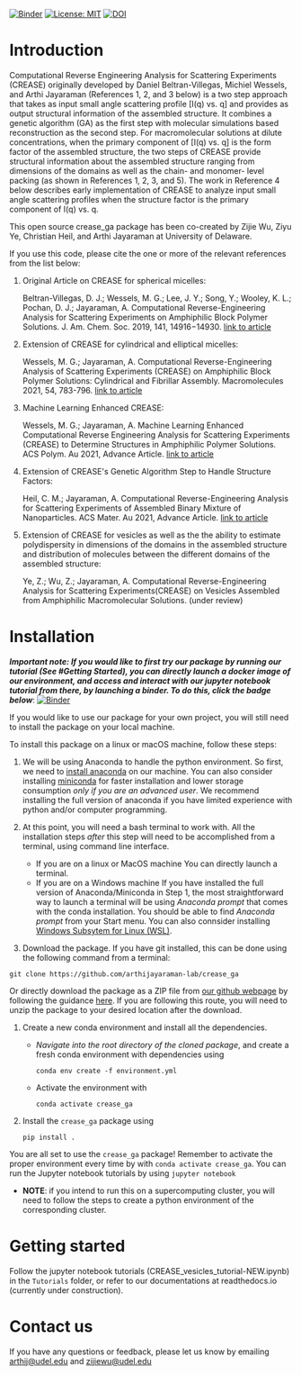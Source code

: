 [![Binder](https://mybinder.org/badge_logo.svg)](https://mybinder.org/v2/gh/arthijayaraman-lab/crease_ga/master) [![License: MIT](https://img.shields.io/badge/License-MIT-yellow.svg)](https://opensource.org/licenses/MIT) [![DOI](https://zenodo.org/badge/387868834.svg)](https://zenodo.org/badge/latestdoi/387868834)

# Introduction
Computational Reverse Engineering Analysis for Scattering Experiments (CREASE) originally developed by Daniel Beltran-Villegas, Michiel Wessels, and Arthi Jayaraman (References 1, 2, and 3 below) is a two step approach that takes as input small angle scattering profile [I(q) vs. q] and provides as output structural information of the assembled structure.  It combines a genetic algorithm (GA) as the first step with molecular simulations based reconstruction as the second step. For macromolecular solutions at dilute concentrations, when the primary component of [I(q) vs. q] is the form factor of the assembled structure, the two steps of CREASE provide structural information about the assembled structure ranging from dimensions of the domains as well as the chain- and monomer- level packing (as shown in References 1, 2, 3, and 5). The work in Reference 4 below describes early implementation of CREASE to analyze input small angle scattering profiles when the structure factor is the primary component of I(q) vs. q. 

This open source crease_ga package has been co-created by Zijie Wu, Ziyu Ye, Christian Heil, and Arthi Jayaraman at University of Delaware.

If you use this code, please cite the one or more of the relevant references from the list below:

1. Original Article on CREASE for spherical micelles:  

   Beltran-Villegas, D. J.; Wessels, M. G.; Lee, J. Y.; Song, Y.; Wooley, K. L.; Pochan, D. J.; Jayaraman, A. Computational Reverse-Engineering Analysis for Scattering Experiments on Amphiphilic Block Polymer Solutions. J. Am. Chem. Soc. 2019, 141, 14916−14930. [link to article](https://pubs.acs.org/doi/abs/10.1021/jacs.9b08028)

2. Extension of CREASE for cylindrical and elliptical micelles: 

   Wessels, M. G.; Jayaraman, A. Computational Reverse-Engineering Analysis of Scattering Experiments (CREASE) on Amphiphilic Block Polymer Solutions: Cylindrical and Fibrillar Assembly. Macromolecules 2021, 54, 783-796. [link to article](https://pubs.acs.org/doi/abs/10.1021/acs.macromol.0c02265)

3. Machine Learning Enhanced CREASE:  

   Wessels, M. G.; Jayaraman, A. Machine Learning Enhanced Computational Reverse Engineering Analysis for Scattering Experiments (CREASE) to Determine Structures in Amphiphilic Polymer Solutions. ACS Polym. Au 2021, Advance Article. [link to article](https://pubs.acs.org/doi/abs/10.1021/acspolymersau.1c00015) 

4. Extension of CREASE's Genetic Algorithm Step to Handle Structure Factors:  

   Heil, C. M.; Jayaraman, A. Computational Reverse-Engineering Analysis for Scattering Experiments of Assembled Binary Mixture of Nanoparticles. ACS Mater. Au 2021, Advance Article. [link to article](https://pubs.acs.org/doi/10.1021/acsmaterialsau.1c00015) 

5. Extension of CREASE for vesicles as well as the the ability to estimate polydispersity in dimensions of the domains in the assembled structure and distribution of molecules between the different domains of the assembled structure: 

   Ye, Z.; Wu, Z.; Jayaraman, A. Computational Reverse-Engineering Analysis for Scattering Experiments(CREASE) on Vesicles Assembled from Amphiphilic Macromolecular Solutions. (under review)

# Installation
___Important note: If you would like to first try our package by running our tutorial (See #Getting Started), you can directly launch a docker image of our environment, and access and interact with our jupyter notebook tutorial from there, by launching a binder. To do this,  click the badge below___:
[![Binder](https://mybinder.org/badge_logo.svg)](https://mybinder.org/v2/gh/arthijayaraman-lab/crease_ga/master)

If you would like to use our package for your own project, you will still need to install the package on your local machine. 

To install this package on a linux or macOS machine, follow these steps:

1. We will be using Anaconda to handle the python environment. So first, we need to [install anaconda](https://docs.conda.io/projects/conda/en/latest/user-guide/install/linux.html) on our machine. You can also consider installing [miniconda](https://docs.conda.io/en/latest/miniconda.html) for faster installation and lower storage consumption _only if you are an advanced user_. We recommend installing the full version of anaconda if you have limited experience with python and/or computer programming.

1. At this point, you will need a bash terminal to work with. All the installation steps _after_ this step will need to be accomplished from a terminal, using command line interface. 
    - If you are on a linux or MacOS machine
       You can directly launch a terminal.
    - If you are on a Windows machine
       If you have installed the full version of Anaconda/Miniconda in Step 1, the most straightforward way to launch a terminal will be using _Anaconda prompt_ that comes with the conda installation. You should be able to find _Anaconda prompt_ from your Start menu. You can also connsider installing [Windows Subsytem for Linux (WSL)](https://ubuntu.com/wsl).

1. Download the package. If you have git installed, this can be done using the following command from a terminal:
```
git clone https://github.com/arthijayaraman-lab/crease_ga
```

   Or directly download the package as a ZIP file from [our github webpage](https://github.com/arthijayaraman_lab/crease_ga) by following the guidance [here](https://docs.github.com/en/github/creating-cloning-and-archiving-repositories/cloning-a-repository-from-github/cloning-a-repository). If you are following this route, you will need to unzip the package to your desired location after the download.

1. Create a new conda environment and install all the dependencies. 
   - _Navigate into the root directory of the cloned package_, and create a fresh conda environment with dependencies using
     ```
     conda env create -f environment.yml
     ```
   - Activate the environment with
     ```
     conda activate crease_ga
     ```

1. Install the `crease_ga` package using
   ```
   pip install .
   ```
You are all set to use the `crease_ga` package! Remember to activate the proper environment every time by with `conda activate crease_ga`. You can run the Jupyter notebook tutorials by using
    ```
    jupyter notebook
    ```

- **NOTE**: if you intend to run this on a supercomputing cluster, you will need to follow the steps to create a python environment of the corresponding cluster.


# Getting started
Follow the jupyter notebook tutorials (CREASE_vesicles_tutorial-NEW.ipynb) in the `Tutorials` folder, or refer to our documentations at readthedocs.io (currently under construction).

# Contact us
If you have any questions or feedback, please let us know by emailing arthij@udel.edu and zijiewu@udel.edu
